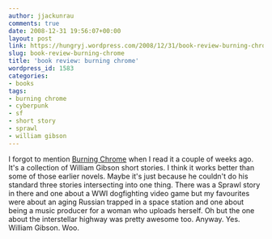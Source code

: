 ```yaml
---
author: jjackunrau
comments: true
date: 2008-12-31 19:56:07+00:00
layout: post
link: https://hungryj.wordpress.com/2008/12/31/book-review-burning-chrome/
slug: book-review-burning-chrome
title: 'book review: burning chrome'
wordpress_id: 1583
categories:
- books
tags:
- burning chrome
- cyberpunk
- sf
- short story
- sprawl
- william gibson
---
```


I forgot to mention [Burning Chrome](http://www.amazon.ca/Burning-Chrome-William-Gibson/dp/0060539828/) when I read it a couple of weeks ago. It's a collection of William Gibson short stories. I think it works better than some of those earlier novels. Maybe it's just because he couldn't do his standard three stories intersecting into one thing. There was a Sprawl story in there and one about  a WWI dogfighting video game but my favourites were about an aging Russian trapped in a space station and one about being a music producer for a woman who uploads herself. Oh but the one about the interstellar highway was pretty awesome too. Anyway. Yes. William Gibson. Woo.
